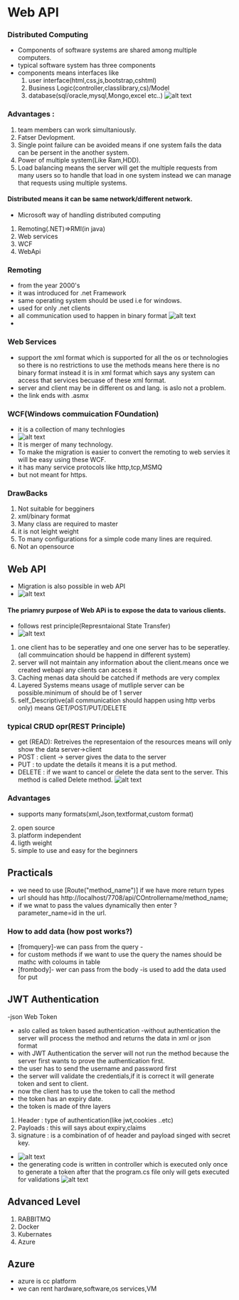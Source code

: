 # Web API

### Distributed Computing

- Components of software systems are shared among multiple computers.
- typical software system has three components
- components means interfaces like
  1.  user interface(html,css,js,bootstrap,cshtml)
  2.  Business Logic(controller,classlibrary,cs)/Model
  3.  database(sql/oracle,mysql,Mongo,excel etc..)
      ![alt text](image-101.png)

### Advantages :

1. team members can work simultaniously.
2. Fatser Devlopment.
3. Single point failure can be avoided means if one system fails the data can be persent in the another system.
4. Power of multiple system(Like Ram,HDD).
5. Load balancing means the server will get the multiple requests from many users so to handle that load in one system instead we can manage that requests using multiple systems.

#### Distributed means it can be same network/different network.

- Microsoft way of handling distributed computing

1.  Remoting(.NET)=>RMI(in java)
2.  Web services
3.  WCF
4.  WebApi

### Remoting

- from the year 2000's
- it was introduced for .net Framework
- same operating system should be used i.e for windows.
- used for only .net clients
- all communication used to happen in binary format
  ![alt text](image-102.png)
-

### Web Services

- support the xml format which is supported for all the os or technologies so there is no restrictions to use the methods means here there is no binary format instead it is in xml format which says any system can access that services becuase of these xml format.
- server and client may be in different os and lang. is aslo not a problem.
- the link ends with .asmx

### WCF(Windows commuication FOundation)

- it is a collection of many technlogies
- ![alt text](image-103.png)
- It is merger of many technology.
- To make the migration is easier to convert the remoting to web servies it will be easy using these WCF.
- it has many service protocols like http,tcp,MSMQ
- but not meant for https.

### DrawBacks

1. Not suitable for begginers
2. xml/binary format
3. Many class are required to master
4. it is not leight weight
5. To many configurations for a simple code many lines are required.
6. Not an opensource

## Web API

- Migration is also possible in web API
- ![alt text](image-104.png)

#### The priamry purpose of Web APi is to expose the data to various clients.

- follows rest principle(Represntaional State Transfer)
- ![alt text](image-105.png)

1. one client has to be seperatley and one one server has to be seperatley.(all commuincation should be happend in different system)
2. server will not maintain any information about the client.means once we created webapi any clients can access it
3. Caching menas data should be catched if methods are very complex
4. Layered Systems means usage of mutliple server can be possible.minimum of should be of 1 server
5. self_Descriptive(all communication should happen using http verbs only) means GET/POST/PUT/DELETE

### typical CRUD opr(REST Principle)

- get (READ): Retreives the representaion of the resources means will only show the data
  server->client
- POST : client -> server gives the data to the server
- PUT : to update the details it means it is a put method.
- DELETE : if we want to cancel or delete the data sent to the server. This method is called Delete method.
  ![alt text](image-106.png)

### Advantages

- supports many formats(xml,Json,textformat,custom format)

2. open source
3. platform independent
4. ligth weight
5. simple to use and easy for the beginners

## Practicals

- we need to use [Route("method_name")] if we have more return types
- url should has http://localhost/7708/api/COntrollername/method_name;
- if we wnat to pass the values dynamically then enter ?parameter_name=id in the url.

### How to add data (how post works?)

- [fromquery]-we can pass from the query -
- for custom methods if we want to use the query the names should be mathc with coloums in table
- [frombody]- wer can pass from the body
  -is used to add the data used for put

## JWT Authentication

-json Web Token

- aslo called as token based authentication
  -without authentication the server will process the method and returns the data in xml or json format
- with JWT Authentication the server will not run the method because the server first wants to prove the authentication first.
- the user has to send the username and password first
- the server will validate the credentials,if it is correct it will generate token and sent to client.
- now the client has to use the token to call the method
- the token has an expiry date.
- the token is made of thre layers

1.  Header : type of authentication(like jwt,cookies ..etc)
2.  Payloads : this will says about expiry,claims
3.  signature : is a combination of of header and payload singed with secret key.

- ![alt text](image-107.png)
- the generating code is written in controller which is executed only once to generate a token
  after that the program.cs file only will gets executed for validations
  ![alt text](image-108.png)

## Advanced Level

1. RABBITMQ
2. Docker
3. Kubernates
4. Azure

## Azure

- azure is cc platform
- we can rent hardware,software,os services,VM
